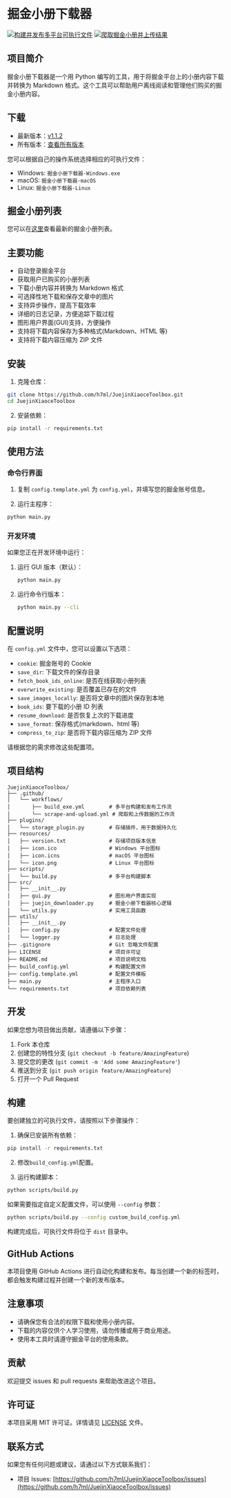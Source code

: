 # 掘金小册下载器

[![构建并发布多平台可执行文件](https://github.com/h7ml/JuejinXiaoceToolbox/actions/workflows/build_exe.yml/badge.svg)](https://github.com/h7ml/JuejinXiaoceToolbox/actions/workflows/build_exe.yml)
[![爬取掘金小册并上传结果](https://github.com/h7ml/JuejinXiaoceToolbox/actions/workflows/scrape-and-upload.yml/badge.svg)](https://github.com/h7ml/JuejinXiaoceToolbox/actions/workflows/scrape-and-upload.yml)

## 项目简介

掘金小册下载器是一个用 Python 编写的工具，用于将掘金平台上的小册内容下载并转换为 Markdown 格式。这个工具可以帮助用户离线阅读和管理他们购买的掘金小册内容。

## 下载

- 最新版本：[v1.1.2](https://github.com/h7ml/JuejinXiaoceToolbox/releases/tag/v1.1.2)
- 所有版本：[查看所有版本](https://github.com/h7ml/JuejinXiaoceToolbox/releases)

您可以根据自己的操作系统选择相应的可执行文件：

- Windows: `掘金小册下载器-Windows.exe`
- macOS: `掘金小册下载器-macOS`
- Linux: `掘金小册下载器-Linux`

## 掘金小册列表

您可以在[这里](https://juejin-xiaoce-toolbox.vercel.app/)查看最新的掘金小册列表。

## 主要功能

- 自动登录掘金平台
- 获取用户已购买的小册列表
- 下载小册内容并转换为 Markdown 格式
- 可选择性地下载和保存文章中的图片
- 支持异步操作，提高下载效率
- 详细的日志记录，方便追踪下载过程
- 图形用户界面(GUI)支持，方便操作
- 支持将下载内容保存为多种格式(Markdown、HTML 等)
- 支持将下载内容压缩为 ZIP 文件

## 安装

1. 克隆仓库：

```bash
git clone https://github.com/h7ml/JuejinXiaoceToolbox.git
cd JuejinXiaoceToolbox
```

2. 安装依赖：

```bash
pip install -r requirements.txt
```

## 使用方法

### 命令行界面

1. 复制 `config.template.yml` 为 `config.yml`，并填写您的掘金账号信息。

2. 运行主程序：

```bash
python main.py
```

### 开发环境

如果您正在开发环境中运行：

1. 运行 GUI 版本（默认）：

   ```bash
   python main.py
   ```

2. 运行命令行版本：
   ```bash
   python main.py --cli
   ```

## 配置说明

在 `config.yml` 文件中，您可以设置以下选项：

- `cookie`: 掘金账号的 Cookie
- `save_dir`: 下载文件的保存目录
- `fetch_book_ids_online`: 是否在线获取小册列表
- `overwrite_existing`: 是否覆盖已存在的文件
- `save_images_locally`: 是否将文章中的图片保存到本地
- `book_ids`: 要下载的小册 ID 列表
- `resume_download`: 是否恢复上次的下载进度
- `save_format`: 保存格式(markdown、html 等)
- `compress_to_zip`: 是否将下载内容压缩为 ZIP 文件

请根据您的需求修改这些配置项。

## 项目结构

```
JuejinXiaoceToolbox/
├── .github/
│   └── workflows/
│       ├── build_exe.yml        # 多平台构建和发布工作流
│       └── scrape-and-upload.yml # 爬取和上传数据的工作流
├── plugins/
│   └── storage_plugin.py        # 存储插件，用于数据持久化
├── resources/
│   ├── version.txt              # 存储项目版本信息
│   ├── icon.ico                 # Windows 平台图标
│   ├── icon.icns                # macOS 平台图标
│   └── icon.png                 # Linux 平台图标
├── scripts/
│   └── build.py                 # 多平台构建脚本
├── src/
│   ├── __init__.py
│   ├── gui.py                   # 图形用户界面实现
│   ├── juejin_downloader.py     # 掘金小册下载器核心逻辑
│   └── utils.py                 # 实用工具函数
├── utils/
│   ├── __init__.py
│   ├── config.py                # 配置文件处理
│   └── logger.py                # 日志处理
├── .gitignore                   # Git 忽略文件配置
├── LICENSE                      # 项目许可证
├── README.md                    # 项目说明文档
├── build_config.yml             # 构建配置文件
├── config.template.yml          # 配置文件模板
├── main.py                      # 主程序入口
└── requirements.txt             # 项目依赖列表
```

## 开发

如果您想为项目做出贡献，请遵循以下步骤：

1. Fork 本仓库
2. 创建您的特性分支 (`git checkout -b feature/AmazingFeature`)
3. 提交您的更改 (`git commit -m 'Add some AmazingFeature'`)
4. 推送到分支 (`git push origin feature/AmazingFeature`)
5. 打开一个 Pull Request

## 构建

要创建独立的可执行文件，请按照以下步骤操作：

1. 确保已安装所有依赖：

```bash
pip install -r requirements.txt
```

2. 修改`build_config.yml`配置。

3. 运行构建脚本：

```bash
python scripts/build.py
```

如果需要指定自定义配置文件，可以使用 `--config` 参数：

```bash
python scripts/build.py --config custom_build_config.yml
```

构建完成后，可执行文件将位于 `dist` 目录中。

## GitHub Actions

本项目使用 GitHub Actions 进行自动化构建和发布。每当创建一个新的标签时，都会触发构建过程并创建一个新的发布版本。

## 注意事项

- 请确保您有合法的权限下载和使用小册内容。
- 下载的内容仅供个人学习使用，请勿传播或用于商业用途。
- 使用本工具时请遵守掘金平台的使用条款。

## 贡献

欢迎提交 issues 和 pull requests 来帮助改进这个项目。

## 许可证

本项目采用 MIT 许可证。详情请见 [LICENSE](LICENSE) 文件。

## 联系方式

如果您有任何问题或建议，请通过以下方式联系我们：

- 项目 Issues: [https://github.com/h7ml/JuejinXiaoceToolbox/issues](https://github.com/h7ml/JuejinXiaoceToolbox/issues)
